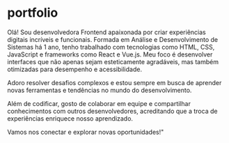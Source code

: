 # portfolio

Olá! Sou desenvolvedora Frontend apaixonada por criar experiências digitais incríveis e funcionais. Formada em Análise e Desenvolvimento de Sistemas há 1 ano, tenho trabalhado com tecnologias como HTML, CSS, JavaScript e frameworks como React e Vue.js. Meu foco é desenvolver interfaces que não apenas sejam esteticamente agradáveis, mas também otimizadas para desempenho e acessibilidade.

Adoro resolver desafios complexos e estou sempre em busca de aprender novas ferramentas e tendências no mundo do desenvolvimento.

Além de codificar, gosto de colaborar em equipe e compartilhar conhecimentos com outros desenvolvedores, acreditando que a troca de experiências enriquece nosso aprendizado.

Vamos nos conectar e explorar novas oportunidades!"
